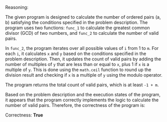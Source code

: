Reasoning:

The given program is designed to calculate the number of ordered pairs (a, b) satisfying the conditions specified in the problem description. The program uses two functions: `func_1` to calculate the greatest common divisor (GCD) of two numbers, and `func_2` to calculate the number of valid pairs.

In `func_2`, the program iterates over all possible values of `i` from 1 to `m`. For each `i`, it calculates `x` and `y` based on the conditions specified in the problem description. Then, it updates the count of valid pairs by adding the number of multiples of `y` that are less than or equal to `x`, plus 1 if `x` is a multiple of `y`. This is done using the `math.ceil` function to round up the division result and checking if `x` is a multiple of `y` using the modulo operator.

The program returns the total count of valid pairs, which is at least `-1 + m`.

Based on the problem description and the execution states of the program, it appears that the program correctly implements the logic to calculate the number of valid pairs. Therefore, the correctness of the program is:

Correctness: **True**